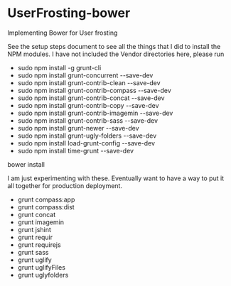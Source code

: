 # UserFrosting-bower
Implementing Bower for User frosting

See the setup steps document to see all the things that I did to install the NPM modules.
I have not included the Vendor directories here, please run

<ul>

<li> sudo npm install -g grunt-cli</li>
 <li>sudo npm install grunt-concurrent --save-dev</li>
 <li>sudo npm install grunt-contrib-clean --save-dev</li>
 <li>sudo npm install grunt-contrib-compass --save-dev</li>
 <li>sudo npm install grunt-contrib-concat --save-dev</li>
 <li>sudo npm install grunt-contrib-copy --save-dev</li>
 <li>sudo npm install grunt-contrib-imagemin --save-dev</li>
 <li>sudo npm install grunt-contrib-sass --save-dev</li>
 <li>sudo npm install grunt-newer --save-dev</li>
 <li>sudo npm install grunt-ugly-folders --save-dev</li>
 <li>sudo npm install load-grunt-config --save-dev</li>
 <li>sudo npm install time-grunt --save-dev</li>
</ul>
<p>
bower install
</p>
<p>
I am just experimenting with these. Eventually want to have a way to put it all together for production deployment.
</p>
<ul>
 <li>grunt compass:app
 <li>grunt compass:dist</li>
<li> grunt concat</li>
<li>grunt imagemin</li>
<li>grunt jshint</li>
<li> grunt requir</li>
<li> grunt requirejs</li>
<li> grunt sass</li>
<li> grunt uglify</li>
<li> grunt uglifyFiles</li>
<li> grunt uglyfolders</li>
</ul>
